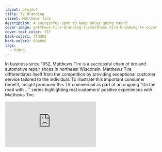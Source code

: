 ```yaml
---
layout: project
title: TV Branding
client: Matthews Tire
description: A successful spot to keep sales going round.
cover-image: matthews-tire-branding-tv/matthews-tire-branding-tv-cover
cover-text-color: fff
back-color1: ffdd00
back-color2: 004890
tags:
  - Video
---
```


In business since 1952, Matthews Tire is a successful chain of tire and automotive repair shops in northeast Wisconsin. Matthews Tire differentiates itself from the competition by providing exceptional customer service tailored to the individual. To illustrate this important consumer benefit, Insight produced this TV commercial as part of an ongoing “On the road with …” series highlighting real customers’ positive experiences with Matthews Tire.

<iframe src="https://www.youtube.com/embed/NSaE0pMxMic" frameborder="0" allowfullscreen></iframe>
